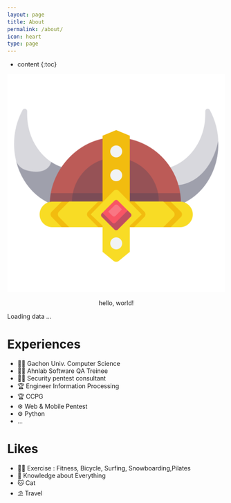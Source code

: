 ```yaml
---
layout: page
title: About
permalink: /about/
icon: heart
type: page
---
```


* content
{:toc}







<div class="about">
  <div class="about-profile">
    <div class="about-profile-image" style="text-align: center;">
      <img src="https://raw.githubusercontent.com/kkogggokk/kkogggokk.github.io/master/_assets/img/_SIG_kkogggokk.png" alt="kkogggokk">
    </div>
    <div class="about-profile-content" style="text-align: center;">
    <p>    hello, world!     </p>
    </div>
  </div>
</div>

<!-- <div class="about-profile-content-contacts">
  <li>
      <span>Seoul, Republic of Korea</span>
  </li>
  <li>
      <a href="mailto:{{site.email}}" title="email">
      <i class="fa fa-envelope-o" aria-hidden="true"></i>E-mail</a>
  </li>
  <li>
      <a href="https://github.com/{{site.github_username}}" title="GitHub"><i class="fa fa-github" aria-hidden="true"></i>GitHub</a>
  </li>
  <li>
    <a href="https://www.linkedin.com/in/{{site.linkedIn_username}}" title="LinkedIn"><i class="fa fa-linkedin" aria-hidden="true"></i>LinkedIn</a>
  </li>
  <li>
      <a href="https://twitter.com/{{site.twitter_username}}" title="Twitter"><i class="fa fa-twitter" aria-hidden="true"></i>Twitter</a>
  </li>
</div> -->

<div class="about-github-calendar">
  <script src="https://unpkg.com/github-calendar@latest/dist/github-calendar.min.js"></script>
  <link rel="stylesheet" href="https://unpkg.com/github-calendar@latest/dist/github-calendar-responsive.css"/>
  <div>
      <!-- Prepare a container for your calendar. -->
      <!-- <div style="text-align: center;"><strong>나의 GitHub Contribution 그래프</strong></div> -->
      <div class="calendar">
          <!-- Loading stuff -->
          Loading data ...
      </div>
  </div>
  <script>
      GitHubCalendar(".calendar", "kkogggokk", { responsive: true, tooltips: false, global_stats: false}).then(function() {
          // delete the space underneath the module bar which is caused by minheight 
          document.getElementsByClassName('calendar')[0].style.minHeight = "100px";
          // hide more and less legen below the contribution graph
          document.getElementsByClassName('contrib-legend')[0].style.display = "none";
      });
  </script>
</div>

# Experiences 
<div class="about-content-left">
  <ul>
    <li>🧑‍🎓 Gachon Univ. Computer Science</li>
    <li>🧑‍💻 Ahnlab Software QA Treinee</li>
    <li>🧑‍💻 Security pentest consultant</li>
    <li>🏆 Engineer Information Processing</li>
    <li>🏆 CCPG</li>
    <li>⚙️ Web & Mobile Pentest</li>
    <li>⚙️ Python</li>
    <li>...</li>
  </ul>
</div>

# Likes 
<div class="about-content-right">
    <!-- <h2><i class="far fa-thumbs-up fa-fw"></i> Likes</h2> -->
    <ul>
    <li>🏋️‍♀️ Exercise : Fitness, Bicycle, Surfing, Snowboarding,Pilates </li>
    <li>📖 Knowledge about Everything</li>
    <li>🐱 Cat</li>
    <li>⛱ Travel</li>
    </ul>
</div>